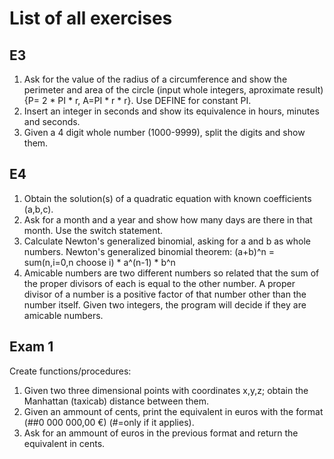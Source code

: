 List of all exercises
==============

E3
--------------
1. Ask for the value of the radius of a circumference and show the perimeter and area of the circle (input whole integers, aproximate result) {P= 2 * PI * r, A=PI * r * r}. Use DEFINE for constant PI.
2. Insert an integer in seconds and show its equivalence in hours, minutes and seconds.
3. Given a 4 digit whole number (1000-9999), split the digits and show them.

E4
--------------
1. Obtain the solution(s) of a quadratic equation with known coefficients (a,b,c).
2. Ask for a month and a year and show how many days are there in that month. Use the switch statement.
3. Calculate Newton's generalized binomial, asking for a and b as whole numbers. Newton's generalized binomial theorem: (a+b)^n = sum(n,i=0,n choose i) * a^(n-1) * b^n
4. Amicable numbers are two different numbers so related that the sum of the proper divisors of each is equal to the other number. A proper divisor of a number is a positive factor of that number other than the number itself. Given two integers, the program will decide if they are amicable numbers.

Exam 1
--------------
Create functions/procedures:

1. Given two three dimensional points with coordinates x,y,z; obtain the Manhattan (taxicab) distance between them.
2. Given an ammount of cents, print the equivalent in euros with the format (##0 000 000,00 €) (#=only if it applies).
3. Ask for an ammount of euros in the previous format and return the equivalent in cents.
